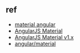 ## ref

+ [material angular](https://material.angular.io/components/sidenav/overview)
+ [AngularJS Material](https://material.angularjs.org/latest/)
+ [AngularJS Material v1.x](https://www.npmjs.com/package/angular-material)
+ [angular/material](https://github.com/angular/material)